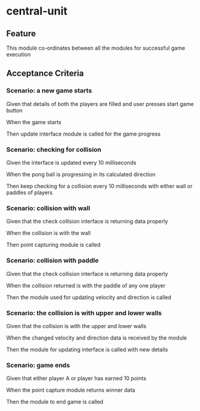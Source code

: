 # central-unit

## Feature

This module co-ordinates between all the modules for successful
game execution

## Acceptance Criteria

### Scenario: a new game starts

  Given that details of both the players are filled
  and user presses start game button

  When the game starts

  Then update interface module is called for the game progress

### Scenario: checking for collision

  Given the interface is updated every 10 milliseconds

  When the pong ball is progressing in its calculated direction

  Then keep checking for a collision every 10 milliseconds with either
  wall or paddles of players

### Scenario: collision with wall

  Given that the check collision interface is returning data properly
  
  When the collision is with the wall

  Then point capturing module is called

### Scenario: collision with paddle

  Given that the check collision interface is returning data properly

  When the collision returned is with the paddle of any one player

  Then the module used for updating velocity and direction is called

### Scenario: the collision is with upper and lower walls

  Given that the collision is with the upper and lower walls

  When the changed velocity and direction data is received by the module

  Then the module for updating interface is called with new details

### Scenario: game ends

  Given that either player A or player has earned 10 points

  When the point capture module returns winner data

  Then the module to end game is called
